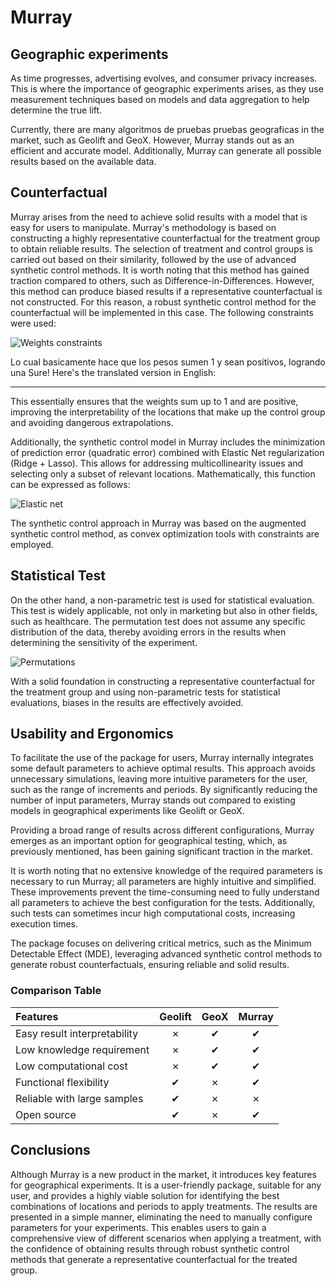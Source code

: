 # Murray 


## Geographic experiments
As time progresses, advertising evolves, and consumer privacy increases. This is where the importance of geographic experiments arises, as they use measurement techniques based on models and data aggregation to help determine the true lift. 

Currently, there are many algoritmos de pruebas pruebas geograficas in the market, such as Geolift and GeoX. However, Murray stands out as an efficient and accurate model. Additionally, Murray can generate all possible results based on the available data.

## Counterfactual

Murray arises from the need to achieve solid results with a model that is easy for users to manipulate. Murray's methodology is based on constructing a highly representative counterfactual for the treatment group to obtain reliable results. The selection of treatment and control groups is carried out based on their similarity, followed by the use of advanced synthetic control methods. It is worth noting that this method has gained traction compared to others, such as Difference-in-Differences. However, this method can produce biased results if a representative counterfactual is not constructed. For this reason, a robust synthetic control method for the counterfactual will be implemented in this case. The following constraints were used: 

![Weights constraints](https://latex.codecogs.com/svg.image?\arg\min_{w}\left\|y-Xw\right\|\text{and}\sum&space;w_{j}=1,\quad&space;w_{j}>0\;\forall&space;j&space;)


Lo cual basicamente hace que los pesos sumen 1 y sean positivos, logrando una Sure! Here's the translated version in English:

---

This essentially ensures that the weights sum up to 1 and are positive, improving the interpretability of the locations that make up the control group and avoiding dangerous extrapolations.

Additionally, the synthetic control model in Murray includes the minimization of prediction error (quadratic error) combined with Elastic Net regularization (Ridge + Lasso). This allows for addressing multicollinearity issues and selecting only a subset of relevant locations. Mathematically, this function can be expressed as follows:


![Elastic net](https://latex.codecogs.com/svg.image?L(\boldsymbol{\beta})=\frac{1}{2n}\sum_{i=1}^n\left(y_i-\mathbf{x}_i^\top\boldsymbol{\beta}\right)^2&plus;\lambda_1\|\boldsymbol{\beta}\|_1&plus;\frac{\lambda_2}{2}\|\boldsymbol{\beta}\|_2^2&space;)

The synthetic control approach in Murray was based on the augmented synthetic control method, as convex optimization tools with constraints are employed.

## Statistical Test
On the other hand, a non-parametric test is used for statistical evaluation. This test is widely applicable, not only in marketing but also in other fields, such as healthcare. The permutation test does not assume any specific distribution of the data, thereby avoiding errors in the results when determining the sensitivity of the experiment. 

![Permutations](https://latex.codecogs.com/svg.image?\text{P-value}=\frac{1}{|\Pi|}\sum_{\pi\in\Pi}\mathbb{}\{S(\hat{u}_{\pi_0})\leq&space;S(\hat{u}_{\pi})\})

With a solid foundation in constructing a representative counterfactual for the treatment group and using non-parametric tests for statistical evaluations, biases in the results are effectively avoided.


## Usability and Ergonomics

To facilitate the use of the package for users, Murray internally integrates some default parameters to achieve optimal results. This approach avoids unnecessary simulations, leaving more intuitive parameters for the user, such as the range of increments and periods. By significantly reducing the number of input parameters, Murray stands out compared to existing models in geographical experiments like Geolift or GeoX.

Providing a broad range of results across different configurations, Murray emerges as an important option for geographical testing, which, as previously mentioned, has been gaining significant traction in the market.

It is worth noting that no extensive knowledge of the required parameters is necessary to run Murray; all parameters are highly intuitive and simplified. These improvements prevent the time-consuming need to fully understand all parameters to achieve the best configuration for the tests. Additionally, such tests can sometimes incur high computational costs, increasing execution times.

The package focuses on delivering critical metrics, such as the Minimum Detectable Effect (MDE), leveraging advanced synthetic control methods to generate robust counterfactuals, ensuring reliable and solid results.


### Comparison Table



| Features                              | Geolift  | GeoX        | Murray        |  
|:--------------------------------------|:--------:|:-----------:|:-------------:|
| Easy result interpretability          |    ✗     |     ✔       |       ✔       |
| Low knowledge requirement             |    ✗     |     ✔       |       ✔       |
| Low computational cost                |    ✗     |     ✔       |       ✔       |
| Functional flexibility                |    ✔     |     ✗       |       ✔       |
| Reliable with large samples           |    ✔     |     ✗       |       ✗       |
| Open source                           |    ✔     |     ✗       |       ✔       |




## Conclusions

Although Murray is a new product in the market, it introduces key features for geographical experiments. It is a user-friendly package, suitable for any user, and provides a highly viable solution for identifying the best combinations of locations and periods to apply treatments. The results are presented in a simple manner, eliminating the need to manually configure parameters for your experiments. This enables users to gain a comprehensive view of different scenarios when applying a treatment, with the confidence of obtaining results through robust synthetic control methods that generate a representative counterfactual for the treated group.
